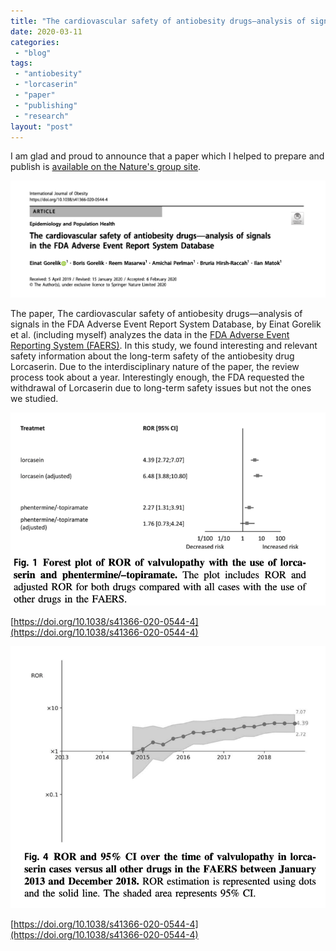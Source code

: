 ```yaml
---
title: "The cardiovascular safety of antiobesity drugs—analysis of signals in the FDA Adverse Event Report System Database"
date: 2020-03-11
categories: 
 - "blog"
tags: 
 - "antiobesity"
 - "lorcaserin"
 - "paper"
 - "publishing"
 - "research"
layout: "post"
---
```


I am glad and proud to announce that a paper which I helped to prepare and publish is [available on the Nature's group site](https://www.nature.com/articles/s41366-020-0544-4.epdf?author_access_token=RXMXSRvoJWIqxNm4TTTGm9RgN0jAjWel9jnR3ZoTv0N6F0ImkFYs8yHy8-dut4O8nM-qc-1iv3UbWYKoXALUQv8giNE6RrCUHjE-vKYFJOx9MuFUBpaArgVeNnOkZuzjNYwBtm19ZkWl3DveeFUTPA%3D%3D).

[![](/assets/img/2020/03/image-5.png?w=1024)](https://www.nature.com/articles/s41366-020-0544-4.epdf?author_access_token=RXMXSRvoJWIqxNm4TTTGm9RgN0jAjWel9jnR3ZoTv0N6F0ImkFYs8yHy8-dut4O8nM-qc-1iv3UbWYKoXALUQv8giNE6RrCUHjE-vKYFJOx9MuFUBpaArgVeNnOkZuzjNYwBtm19ZkWl3DveeFUTPA%3D%3D)

The paper, The cardiovascular safety of antiobesity drugs—analysis of signals in the FDA Adverse Event Report System Database, by Einat Gorelik et al. (including myself) analyzes the data in the [FDA Adverse Event Reporting System (FAERS)](https://www.fda.gov/drugs/questions-and-answers-fdas-adverse-event-reporting-system-faers/fda-adverse-event-reporting-system-faers-public-dashboard). In this study, we found interesting and relevant safety information about the long-term safety of the antiobesity drug Lorcaserin. Due to the interdisciplinary nature of the paper, the review process took about a year. Interestingly enough, the FDA requested the withdrawal of Lorcaserin due to long-term safety issues but not the ones we studied.


![](/assets/img/2020/03/image-11.png?w=778)

[https://doi.org/10.1038/s41366-020-0544-4](https://doi.org/10.1038/s41366-020-0544-4)

![](/assets/img/2020/03/image-10.png?w=780)

[https://doi.org/10.1038/s41366-020-0544-4](https://doi.org/10.1038/s41366-020-0544-4)
